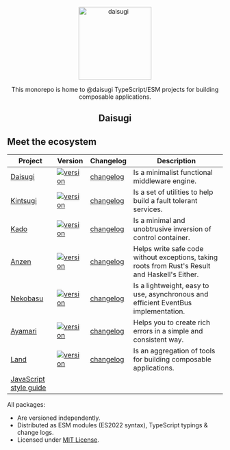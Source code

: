 <p align="center">
  <img alt="daisugi" src="https://user-images.githubusercontent.com/22574/125201112-fc787f00-e26d-11eb-8e70-569dbd6997e0.png" width="170">
</p>

<p align="center">
  This monorepo is home to @daisugi TypeScript/ESM projects for building composable applications.
</p>

<h2 align="center">Daisugi</h2>

## Meet the ecosystem

| Project                                                                         | Version                                                                                                           | Changelog                                     | Description                                                                                     |
| ------------------------------------------------------------------------------- | ----------------------------------------------------------------------------------------------------------------- | --------------------------------------------- | ----------------------------------------------------------------------------------------------- |
| [Daisugi](./packages/daisugi)                                                   | [![version](https://img.shields.io/npm/v/@daisugi/daisugi.svg)](https://www.npmjs.com/package/@daisugi/daisugi)   | [changelog](./packages/daisugi/CHANGELOG.md)  | Is a minimalist functional middleware engine.                                                   |
| [Kintsugi](./packages/kintsugi)                                                 | [![version](https://img.shields.io/npm/v/@daisugi/kintsugi.svg)](https://www.npmjs.com/package/@daisugi/kintsugi) | [changelog](./packages/kintsugi/CHANGELOG.md) | Is a set of utilities to help build a fault tolerant services.                                  |
| [Kado](./packages/kado)                                                         | [![version](https://img.shields.io/npm/v/@daisugi/kado.svg)](https://www.npmjs.com/package/@daisugi/kado)         | [changelog](./packages/kado/CHANGELOG.md)     | Is a minimal and unobtrusive inversion of control container.                                    |
| [Anzen](./packages/anzen)                                                       | [![version](https://img.shields.io/npm/v/@daisugi/anzen.svg)](https://www.npmjs.com/package/@daisugi/anzen)       | [changelog](./packages/anzen/CHANGELOG.md)    | Helps write safe code without exceptions, taking roots from Rust's Result and Haskell's Either. |
| [Nekobasu](./packages/nekobasu)                                                 | [![version](https://img.shields.io/npm/v/@daisugi/nekobasu.svg)](https://www.npmjs.com/package/@daisugi/nekobasu) | [changelog](./packages/nekobasu/CHANGELOG.md) | Is a lightweight, easy to use, asynchronous and efficient EventBus implementation.              |
| [Ayamari](./packages/ayamari)                                                   | [![version](https://img.shields.io/npm/v/@daisugi/ayamari.svg)](https://www.npmjs.com/package/@daisugi/ayamari)   | [changelog](./packages/ayamari/CHANGELOG.md)  | Helps you to create rich errors in a simple and consistent way.                                     |
| [Land](./packages/land)                                                         | [![version](https://img.shields.io/npm/v/@daisugi/land.svg)](https://www.npmjs.com/package/@daisugi/land)         | [changelog](./packages/land/CHANGELOG.md)     | Is an aggregation of tools for building composable applications.                                |
| [JavaScript style guide](https://github.com/daisugiland/javascript-style-guide) |                                                                                                                   |                                               |                                                                                                 |

All packages:

- Are versioned independently.
- Distributed as ESM modules (ES2022 syntax), TypeScript typings & change logs.
- Licensed under [MIT License](./LICENSE).
